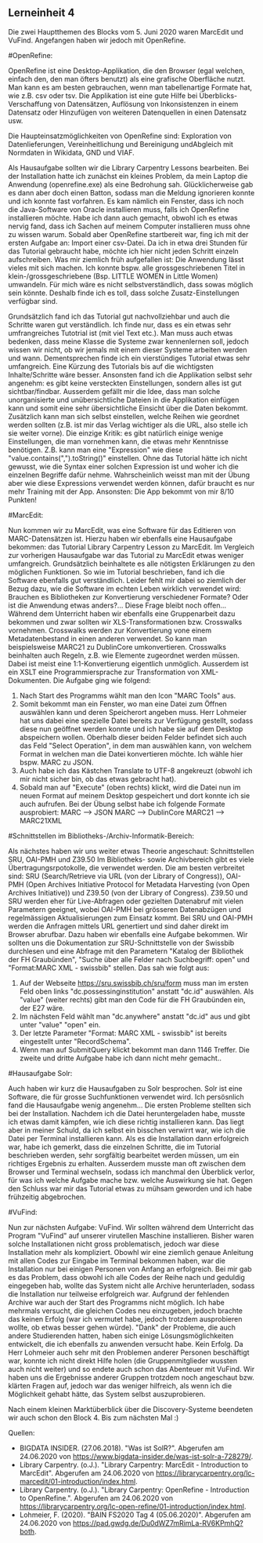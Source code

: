 Lerneinheit 4
---

Die zwei Hauptthemen des Blocks vom 5. Juni 2020 waren MarcEdit und VuFind. Angefangen haben wir jedoch mit OpenRefine.

#OpenRefine: 

OpenRefine ist eine Desktop-Applikation, die den Browser (egal welchen, einfach den, den man öfters benutzt) als eine grafische Oberfläche nutzt. Man kann es am besten gebrauchen, wenn man tabellenartige Formate hat, wie z.B. csv oder tsv. Die Applikation ist eine gute Hilfe bei Überblicks-Verschaffung von Datensätzen, Auflösung von Inkonsistenzen in einem Datensatz oder Hinzufügen von weiteren Datenquellen in einen Datensatz usw.

Die Haupteinsatzmöglichkeiten von OpenRefine sind: Exploration von Datenlieferungen, Vereinheitlichung und Bereinigung undAbgleich mit Normdaten in Wikidata, GND und VIAF.

Als Hausaufgabe sollten wir die Library Carpentry Lessons bearbeiten. Bei der Installation hatte ich zunächst ein kleines Problem, da mein Laptop die Anwendung (openrefine.exe) als eine Bedrohung sah. Glücklicherweise gab es dann aber doch einen Batton, sodass man die Meldung ignorieren konnte und ich konnte fast vorfahren. Es kam nämlich ein Fenster, dass ich noch die Java-Software von Oracle installieren muss, falls ich OpenRefine installieren möchte. Habe ich dann auch gemacht, obwohl ich es etwas nervig fand, dass ich Sachen auf meinem Computer installieren muss ohne zu wissen warum. Sobald aber OpenRefine startbereit war, fing ich mit der ersten Aufgabe an: Import einer csv-Datei. Da ich in etwa drei Stunden für das Tutorial gebraucht habe, möchte ich hier nicht jeden Schritt einzeln aufschreiben. Was mir ziemlich früh aufgefallen ist: Die Anwendung lässt vieles mit sich machen. Ich konnte bspw. alle grossgeschriebenen Titel in klein-/grossgeschriebene (Bsp. LITTLE WOMEN in Little Women) umwandeln. Für mich wäre es nicht selbstverständlich, dass sowas möglich sein könnte. Deshalb finde ich es toll, dass solche Zusatz-Einstellungen verfügbar sind. 

Grundsätzlich fand ich das Tutorial gut nachvollziehbar und auch die Schritte waren gut verständlich. Ich finde nur, dass es ein etwas sehr umfrangreiches Tutotrial ist (mit viel Text etc.). Man muss auch etwas bedenken, dass meine Klasse die Systeme zwar kennenlernen soll, jedoch wissen wir nicht, ob wir jemals mit einem dieser Systeme arbeiten werden und wann. Dementsprechen finde ich ein vierstündiges Tutorial etwas sehr umfangreich. Eine Kürzung des Tutorials bis auf die wichtigsten Inhalte/Schritte wäre besser. Ansonsten fand ich die Applikation selbst sehr angenehm: es gibt keine versteckten Einstellungen, sondern alles ist gut sichtbar/findbar. Ausserdem gefällt mir die Idee, dass man solche unorganisierte und unübersichtliche Dateien in die Applikation einfügen kann und somit eine sehr übersichtliche Einsicht über die Daten bekommt. Zusätzlich kann man sich selbst einstellen, welche Reihen wie geordnet werden sollten (z.B. ist mir das Verlag wichtiger als die URL, also stelle ich sie weiter vorne). Die einzige Kritik: es gibt natürlich einige wenige Einstellungen, die man vornehmen kann, die etwas mehr Kenntnisse benötigen. Z.B. kann man eine "Expression" wie diese "value.contains(",").toString()" einstellen. Ohne das Tutorial hätte ich nicht gewusst, wie die Syntax einer solchen Expression ist und woher ich die einzelnen Begriffe dafür nehme. Wahrscheinlich weisst man mit der Übung aber wie diese Expressions verwendet werden können, dafür braucht es nur mehr Training mit der App. Ansonsten: Die App bekommt von mir 8/10 Punkten!

#MarcEdit:

Nun kommen wir zu MarcEdit, was eine Software für das Editieren von MARC-Datensätzen ist. Hierzu haben wir ebenfalls eine Hausaufgabe bekommen: das Tutorial Library Carpentry Lesson zu MarcEdit. Im Vergleich zur vorherigen Hausaufgabe war das Tutorial zu MarcEdit etwas weniger umfangreich. Grundsätzlich beinhaltete es alle nötigsten Erklärungen zu den möglichen Funktionen. So wie im Tutorial beschrieben, fand ich die Software ebenfalls gut verständlich. Leider fehlt mir dabei so ziemlich der Bezug dazu, wie die Software im echten Leben wirklich verwendet wird: Brauchen es Bibliotheken zur Konvertierung verschiedener Formate? Oder ist die Anwendung etwas anders?... Diese Frage bleibt noch offen... Während dem Unterricht haben wir ebenfalls eine Gruppenarbeit dazu bekommen und zwar sollten wir XLS-Transformationen bzw. Crosswalks vornehmen. Crosswalks werden zur Konvertierung vone einem Metadatenbestand in einen anderen verwendet. So kann man beispielsweise MARC21 zu DublinCore umkonvertieren. Crosswalks beinhalten auch Regeln, z.B. wie Elemente zugeordnet werden müssen. Dabei ist meist eine 1:1-Konvertierung eigentlich unmöglich. Ausserdem ist ein XSLT eine Programmiersprache zur Transformation von XML-Dokumenten. Die Aufgabe ging wie folgend:
1) Nach Start des Programms wählt man den Icon "MARC Tools" aus.
2) Somit bekommt man ein Fenster, wo man eine Datei zum Öffnen auswählen kann und deren Speicherort angeben muss. Herr Lohmeier hat uns dabei eine spezielle Datei bereits zur Verfügung gestellt, sodass diese nun geöffnet werden konnte und ich habe sie auf dem Desktop abspeichern wollen.
Oberhalb dieser beiden Felder befindet sich auch das Feld "Select Operation", in dem man auswählen kann, von welchem Format in welchen man die Datei konvertieren möchte. Ich wähle hier bspw. MARC zu JSON.
3) Auch habe ich das Kästchen Translate to UTF-8 angekreuzt (obwohl ich mir nicht sicher bin, ob das etwas gebracht hat).
4) Sobald man auf "Execute" (oben rechts) klickt, wird die Datei nun im neuen Format auf meinem Desktop gespeichert und dort konnte ich sie auch aufrufen. Bei der Übung selbst habe ich folgende Formate ausprobiert:
MARC –> JSON
MARC –> DublinCore
MARC21 –> MARC21XML

#Schnittstellen im Bibliotheks-/Archiv-Informatik-Bereich:

Als nächstes haben wir uns weiter etwas Theorie angeschaut: Schnittstellen SRU, OAI-PMH und Z39.50 Im Bibliotheks- sowie Archivbereich gibt es viele Übertragungsrpotokolle, die verwendet werden. Die am besten verbreitet sind: SRU (Search/Retrieve via URL (von der Library of Congress)), OAI-PMH (Open Archives Initiative Protocol for Metadata Harvesting (von Open Archives Initiative)) und Z39.50 (von der Library of Congress). Z39.50 und SRU werden eher für Live-Abfragen oder gezielten Datenabruf mit vielen Parametern geeignet, wobei OAI-PMH bei grösseren Datenabzügen und regelmässigen Aktualisierungen zum Einsatz kommt. Bei SRU und OAI-PMH werden die Anfragen mittels URL genertiert und sind daher direkt im Browser abrufbar. Dazu haben wir ebenfalls eine Aufgabe bekommen. Wir sollten uns die Dokumentation zur SRU-Schnittstelle von der Swissbib durchlesen und eine Abfrage mit den Parametern "Katalog der Bibliothek der FH Graubünden", "Suche über alle Felder nach Suchbegriff: open" und "Format:MARC XML - swissbib" stellen. Das sah wie folgt aus:
1) Auf der Webseite https://sru.swissbib.ch/sru/form muss man im ersten Feld oben links "dc.possessinginstitution" anstatt "dc.id" auswählen. Als "value" (weiter rechts) gibt man den Code für die FH Graubünden ein, der E27 wäre.
2) Im nächsten Feld wählt man "dc.anywhere" anstatt "dc.id" aus und gibt unter "value" "open" ein.
3) Der letzte Parameter "Format: MARC XML - swissbib" ist bereits eingestellt unter "RecordSchema".
4) Wenn man auf SubmitQuery klickt bekommt man dann 1146 Treffer. Die zweite und dritte Aufgabe habe ich dann nicht mehr gemacht..

#Hausaufgabe Solr: 

Auch haben wir kurz die Hausaufgaben zu Solr besprochen. Solr ist eine Software, die für grosse Suchfunktionen verwendet wird. Ich persösnlich fand die Hausaufgabe wenig angenehm... Die ersten Probleme stellten sich bei der Installation. Nachdem ich die Datei heruntergeladen habe, musste ich etwas damit kämpfen, wie ich diese richtig installieren kann. Das liegt aber in meiner Schuld, da ich selbst ein bisschen verwirrt war, wie ich die Datei per Terminal installieren kann. Als es die Installation dann erfolgreich war, habe ich gemerkt, dass die einzelnen Schritte, die im Tutorial beschrieben werden, sehr sorgfältig bearbeitet werden müssen, um ein richtiges Ergebnis zu erhalten. Ausserdem musste man oft zwischen dem Browser und Terminal wechseln, sodass ich manchmal den Überblick verlor, für was ich welche Aufgabe mache bzw. welche Auswirkung sie hat. Gegen den Schluss war mir das Tutorial etwas zu mühsam geworden und ich habe frühzeitig abgebrochen.

#VuFind:

Nun zur nächsten Aufgabe: VuFind. Wir sollten während dem Unterricht das Program "VuFind" auf unserer virutellen Maschine installieren. Bisher waren solche Installationen nicht gross problematisch, jedoch war diese Installation mehr als kompliziert. Obowhl wir eine ziemlich genaue Anleitung mit allen Codes zur Eingabe im Terminal bekommen haben, war die Installation nur bei einigen Personen von Anfang an erfolgreich. Bei mir gab es das Problem, dass obwohl ich alle Codes der Reihe nach und geduldig eingegeben hab, wollte das System nicht alle Archive herunterladen, sodass die Installation nur teilweise erfolgreich war. Aufgrund der fehlenden Archive war auch der Start des Programms nicht möglich. Ich habe mehrmals versucht, die gleichen Codes neu einzugeben, jedoch brachte das keinen Erfolg (war ich vermutet habe, jedoch trotzdem ausprobieren wollte, ob etwas besser gehen würde). "Dank" der Probleme, die auch andere Studierenden hatten, haben sich einige Lösungsmöglichkeiten entwickelt, die ich ebenfalls zu anwenden versucht habe. Kein Erfolg. Da Herr Lohmeier auch sehr mit den Problemen anderer Personen beschäftigt war, konnte ich nicht direkt Hilfe holen (die Gruppenmitglieder wussten auch nicht weiter) und so endete auch schon das Abenteuer mit VuFind. Wir haben uns die Ergebnisse anderer Gruppen trotzdem noch angeschaut bzw. klärten Fragen auf, jedoch war das weniger hilfreich, als wenn ich die Möglichkeit gehabt hätte, das System selbst auszuprobieren.

Nach einem kleinen Marktüberblick über die Discovery-Systeme beendeten wir auch schon den Block 4. Bis zum nächsten Mal :)

Quellen:
- BIGDATA INSIDER. (27.06.2018). "Was ist SolR?". Abgerufen am 24.06.2020 von https://www.bigdata-insider.de/was-ist-solr-a-728279/. 
- Library Carpentry. (o.J.). "Library Carpentry: MarcEdit - Introduction to MarcEdit". Abgerufen am 24.06.2020 von https://librarycarpentry.org/lc-marcedit/01-introduction/index.html. 
- Library Carpentry. (o.J.). "Library Carpentry: OpenRefine - Introduction to OpenRefine.". Abgerufen am 24.06.2020 von https://librarycarpentry.org/lc-open-refine/01-introduction/index.html. 
- Lohmeier, F. (2020). "BAIN FS2020 Tag 4 (05.06.2020)". Abgerufen am 24.06.2020 von https://pad.gwdg.de/Du0dWZ7mRimLa-RV6KPmhQ?both. 
